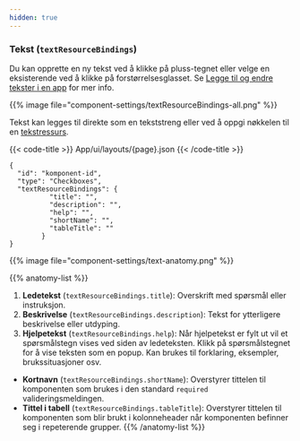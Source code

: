 ```yaml
---
hidden: true
---
```


<!-- begin intro -->
### Tekst (`textResourceBindings`)

<!-- end intro -->


<!-- begin asd -->

Du kan opprette en ny tekst ved å klikke på pluss-tegnet eller velge en eksisterende ved å klikke på forstørrelsesglasset.
 Se [Legge til og endre tekster i en app](../../../texts/#legge-til-og-endre-tekster-i-en-app) for mer info.

{{% image file="component-settings/textResourceBindings-all.png" %}}

<!-- end asd -->


<!-- begin code -->

Tekst kan legges til direkte som en tekststreng eller ved å oppgi nøkkelen til en [tekstressurs](../../../texts/#legge-til-og-endre-tekster-i-en-app).

{{< code-title >}}
App/ui/layouts/{page}.json
{{< /code-title >}}

```json{hl_lines="4-10"}
{
  "id": "komponent-id",
  "type": "Checkboxes",
  "textResourceBindings": {
          "title": "",
          "description": "",
          "help": "",
          "shortName": "",
          "tableTitle": ""
        }
}
```

<!-- end code -->


<!-- begin more -->

{{% image file="component-settings/text-anatomy.png" %}}


{{% anatomy-list %}}
1. **Ledetekst** (`textResourceBindings.title`): Overskrift med spørsmål eller instruksjon.
2. **Beskrivelse** (`textResourceBindings.description`): Tekst for ytterligere beskrivelse eller utdyping.
3. **Hjelpetekst** (`textResourceBindings.help`): Når hjelpetekst er fylt ut vil et spørsmålstegn vises ved siden av ledeteksten. Klikk på spørsmålstegnet for å vise teksten som en popup.
Kan brukes til forklaring, eksempler, brukssituasjoner osv.

- **Kortnavn** (`textResourceBindings.shortName`): Overstyrer tittelen til komponenten som brukes i den standard `required` valideringsmeldingen.
- **Tittel i tabell** (`textResourceBindings.tableTitle`): Overstyrer tittelen til komponenten som blir brukt i kolonneheader når komponenten befinner seg i repeterende grupper.
{{% /anatomy-list %}}

<!-- end more -->